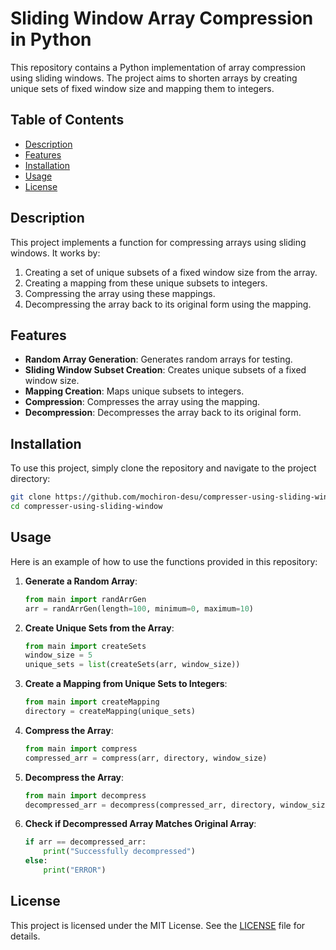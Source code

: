 # Sliding Window Array Compression in Python

This repository contains a Python implementation of array compression using sliding windows. The project aims to shorten arrays by creating unique sets of fixed window size and mapping them to integers.

## Table of Contents
- [Description](#description)
- [Features](#features)
- [Installation](#installation)
- [Usage](#usage)
- [License](#license)

## Description

This project implements a function for compressing arrays using sliding windows. It works by:
1. Creating a set of unique subsets of a fixed window size from the array.
2. Creating a mapping from these unique subsets to integers.
3. Compressing the array using these mappings.
4. Decompressing the array back to its original form using the mapping.

## Features

- **Random Array Generation**: Generates random arrays for testing.
- **Sliding Window Subset Creation**: Creates unique subsets of a fixed window size.
- **Mapping Creation**: Maps unique subsets to integers.
- **Compression**: Compresses the array using the mapping.
- **Decompression**: Decompresses the array back to its original form.

## Installation

To use this project, simply clone the repository and navigate to the project directory:

```bash
git clone https://github.com/mochiron-desu/compresser-using-sliding-window.git
cd compresser-using-sliding-window
```

## Usage

Here is an example of how to use the functions provided in this repository:

1. **Generate a Random Array**:
    ```python
    from main import randArrGen
    arr = randArrGen(length=100, minimum=0, maximum=10)
    ```

2. **Create Unique Sets from the Array**:
    ```python
    from main import createSets
    window_size = 5
    unique_sets = list(createSets(arr, window_size))
    ```

3. **Create a Mapping from Unique Sets to Integers**:
    ```python
    from main import createMapping
    directory = createMapping(unique_sets)
    ```

4. **Compress the Array**:
    ```python
    from main import compress
    compressed_arr = compress(arr, directory, window_size)
    ```

5. **Decompress the Array**:
    ```python
    from main import decompress
    decompressed_arr = decompress(compressed_arr, directory, window_size)
    ```

6. **Check if Decompressed Array Matches Original Array**:
    ```python
    if arr == decompressed_arr:
        print("Successfully decompressed")
    else:
        print("ERROR")
    ```

## License

This project is licensed under the MIT License. See the [LICENSE](LICENSE) file for details.
